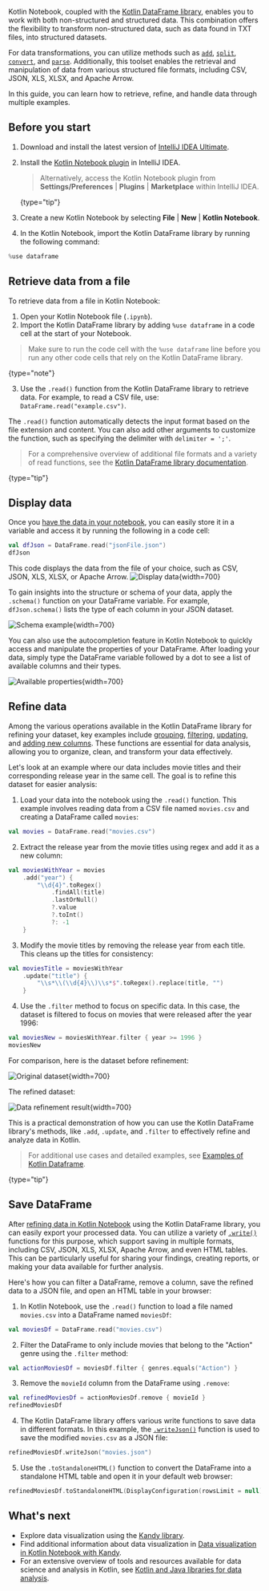 [//]: # (title: Retrieve data from files)

Kotlin Notebook, coupled with the [Kotlin DataFrame library](https://kotlin.github.io/dataframe/gettingstarted.html), enables 
you to work with both non-structured and structured data. This combination offers the flexibility to transform non-structured data, 
such as data found in TXT files, into structured datasets. 

For data transformations, you can utilize methods such as [`add`](https://kotlin.github.io/dataframe/adddf.html), [`split`](https://kotlin.github.io/dataframe/split.html),
[`convert`](https://kotlin.github.io/dataframe/convert.html), and [`parse`](https://kotlin.github.io/dataframe/parse.html). 
Additionally, this toolset enables the retrieval and manipulation of data from various structured file formats, 
including CSV, JSON, XLS, XLSX, and Apache Arrow.

In this guide, you can learn how to retrieve, refine, and handle data through multiple examples.

## Before you start

1. Download and install the latest version of [IntelliJ IDEA Ultimate](https://www.jetbrains.com/idea/download/?section=mac).
2. Install the [Kotlin Notebook plugin](https://plugins.jetbrains.com/plugin/16340-kotlin-notebook) in IntelliJ IDEA.

   > Alternatively, access the Kotlin Notebook plugin from **Settings/Preferences** | **Plugins** | **Marketplace** within IntelliJ IDEA.
   >
   {type="tip"}

3. Create a new Kotlin Notebook by selecting **File** | **New** | **Kotlin Notebook**.
4. In the Kotlin Notebook, import the Kotlin DataFrame library by running the following command:

```kotlin
%use dataframe
```

## Retrieve data from a file

To retrieve data from a file in Kotlin Notebook:

1. Open your Kotlin Notebook file (`.ipynb`).
2. Import the Kotlin DataFrame library by adding `%use dataframe` in a code cell at the start of your Notebook.
> Make sure to run the code cell with the `%use dataframe` line before you run any other code cells that rely on the Kotlin DataFrame library.
>
{type="note"}

3. Use the `.read()` function from the Kotlin DataFrame library to retrieve data. For example, to read a CSV file, 
use: `DataFrame.read("example.csv")`.

The `.read()` function automatically detects the input format based on the file extension and content.
You can also add other arguments to customize the function, such as specifying the delimiter with `delimiter = ';'`.

> For a comprehensive overview of additional file formats and a variety of read functions, see the 
> [Kotlin DataFrame library documentation](https://kotlin.github.io/dataframe/read.html).
> 
{type="tip"}

## Display data

Once you [have the data in your notebook](#retrieve-data-from-a-file), you can easily store it in a variable and access it by running the 
following in a code cell: 

```kotlin
val dfJson = DataFrame.read("jsonFile.json")
dfJson
```

This code displays the data from the file of your choice, such as CSV, JSON, XLS, XLSX, or Apache Arrow.
![Display data](display-data.png){width=700}

To gain insights into the structure or schema of your data, apply the `.schema()` function on your DataFrame variable. 
For example, `dfJson.schema()` lists the type of each column in your JSON dataset.

![Schema example](schema-data-analysis.png){width=700}

You can also use the autocompletion feature in Kotlin Notebook to quickly access and manipulate the properties of your 
DataFrame. After loading your data, simply type the DataFrame variable followed by a dot to see a list of available columns 
and their types.

![Available properties](auto-completion-data-analysis.png){width=700}

## Refine data

Among the various operations available in the Kotlin DataFrame library for refining your dataset, key examples include [grouping](https://kotlin.github.io/dataframe/group.html),
[filtering](https://kotlin.github.io/dataframe/filter.html), [updating](https://kotlin.github.io/dataframe/update.html), 
and [adding new columns](https://kotlin.github.io/dataframe/add.html). These functions are essential for data analysis, allowing you to organize, clean, and 
transform your data effectively. 

Let's look at an example where our data includes movie titles and their corresponding release year in the same cell. 
The goal is to refine this dataset for easier analysis:

1. Load your data into the notebook using the `.read()` function. This example involves reading data from a CSV file named 
`movies.csv` and creating a DataFrame called `movies`:

```kotlin
val movies = DataFrame.read("movies.csv")
```

2. Extract the release year from the movie titles using regex and add it as a new column:

```kotlin
val moviesWithYear = movies
    .add("year") { 
        "\\d{4}".toRegex()
            .findAll(title)
            .lastOrNull()
            ?.value
            ?.toInt()
            ?: -1
    }
```

3. Modify the movie titles by removing the release year from each title. 
This cleans up the titles for consistency:

```kotlin
val moviesTitle = moviesWithYear
    .update("title") {
        "\\s*\\(\\d{4}\\)\\s*$".toRegex().replace(title, "")
    }
```

4. Use the `.filter` method to focus on specific data. 
In this case, the dataset is filtered to focus on movies that were released after the year 1996:

```kotlin
val moviesNew = moviesWithYear.filter { year >= 1996 }
moviesNew
```

For comparison, here is the dataset before refinement:

![Original dataset](original-dataset.png){width=700}

The refined dataset:

![Data refinement result](refined-data.png){width=700}

This is a practical demonstration of how you can use the Kotlin DataFrame library's methods, like `.add`, `.update`, and `.filter` to 
effectively refine and analyze data in Kotlin.

> For additional use cases and detailed examples, see [Examples of Kotlin Dataframe](https://github.com/Kotlin/dataframe/tree/master/examples).
> 
{type="tip"}

## Save DataFrame

After [refining data in Kotlin Notebook](#refine-data) using the Kotlin DataFrame library, you can easily export your processed 
data. You can utilize a variety of [`.write()`](https://kotlin.github.io/dataframe/write.html) functions for this purpose, which support saving in multiple formats,
including CSV, JSON, XLS, XLSX, Apache Arrow, and even HTML tables.
This can be particularly useful for sharing your findings, creating reports, or making your data available for further analysis.

Here's how you can filter a DataFrame, remove a column, save the refined data to a JSON file, and open an HTML table 
in your browser:

1. In Kotlin Notebook, use the `.read()` function to load a file named
`movies.csv` into a DataFrame named `moviesDf`:

```kotlin
val moviesDf = DataFrame.read("movies.csv")
```

2. Filter the DataFrame to only include movies that belong to the "Action" genre using the `.filter` method:

```kotlin
val actionMoviesDf = moviesDf.filter { genres.equals("Action") }
```

3. Remove the `movieId` column from the DataFrame using `.remove`:

```kotlin
val refinedMoviesDf = actionMoviesDf.remove { movieId }
refinedMoviesDf
```

4. The Kotlin DataFrame library offers various write functions to save data in different formats. In this example, 
the [`.writeJson()`](https://kotlin.github.io/dataframe/write.html#writing-to-json) function is used to save the modified `movies.csv` as a JSON file:

```kotlin
refinedMoviesDf.writeJson("movies.json")
```

5. Use the `.toStandaloneHTML()` function to convert the DataFrame into a standalone HTML 
table and open it in your default web browser:

```kotlin
refinedMoviesDf.toStandaloneHTML(DisplayConfiguration(rowsLimit = null)).openInBrowser()
```

## What's next

* Explore data visualization using the [Kandy library](https://kotlin.github.io/kandy/examples.html).
* Find additional information about data visualization in [Data visualization in Kotlin Notebook with Kandy](data-analysis-visualization.md).
* For an extensive overview of tools and resources available for data science and analysis in Kotlin, see [Kotlin and Java libraries for data analysis](data-science-libraries.md).